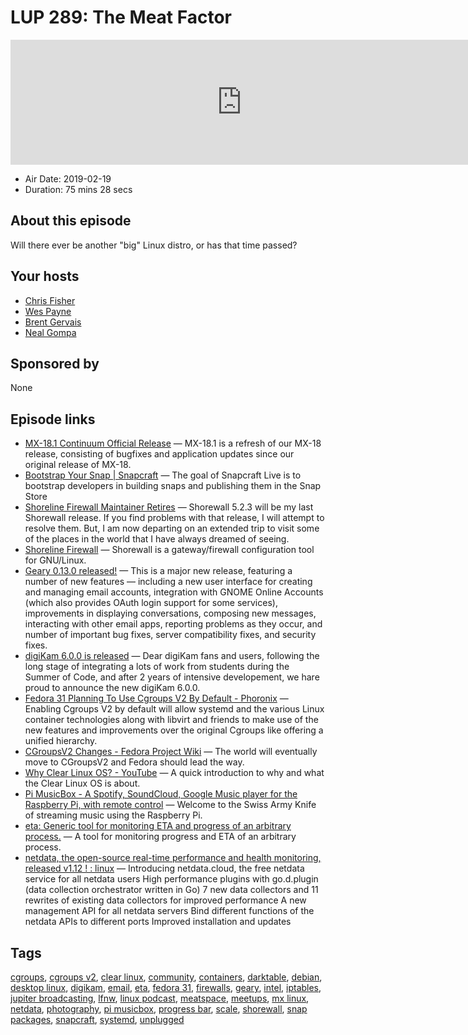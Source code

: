 # LUP 289: The Meat Factor

<iframe src="https://player.fireside.fm/v2/RUkczH-V+4BvWom7f?theme=dark" width="740" height="200" frameborder="0" scrolling="no"></iframe>

* Air Date: 2019-02-19
* Duration: 75 mins 28 secs

## About this episode

Will there ever be another "big" Linux distro, or has that time passed? 

## Your hosts
* [Chris Fisher](https://linuxunplugged.com/hosts/chrislas)
* [Wes Payne](https://linuxunplugged.com/hosts/wes)
* [Brent Gervais](https://linuxunplugged.com/guests/brentgervais)
* [Neal Gompa](https://linuxunplugged.com/guests/nealgompa)

## Sponsored by

None



## Episode links

  * [MX-18.1 Continuum Official Release](https://mxlinux.org/mx-181-continuum-official-release-iso-refresh "MX-18.1 Continuum Official Release") — MX-18.1 is a refresh of our MX-18 release, consisting of bugfixes and application updates since our original release of MX-18.
  * [Bootstrap Your Snap | Snapcraft](https://snapcraft.io/blog/bootstrap-your-snap "Bootstrap Your Snap | Snapcraft") — The goal of Snapcraft Live is to bootstrap developers in building snaps and publishing them in the Snap Store
  * [Shoreline Firewall Maintainer Retires](https://sourceforge.net/p/shorewall/mailman/message/36589782/ "Shoreline Firewall Maintainer Retires") — Shorewall 5.2.3 will be my last Shorewall release. If you find problems with that release, I will attempt to resolve them. But, I am now departing on an extended trip to visit some of the places in the world that I have always dreamed of seeing.
  * [Shoreline Firewall](http://www.shorewall.net/ "Shoreline Firewall") — Shorewall is a gateway/firewall configuration tool for GNU/Linux. 
  * [Geary 0.13.0 released!](https://mail.gnome.org/archives/gnome-announce-list/2019-February/msg00013.html "Geary 0.13.0 released!") — This is a major new release, featuring a number of new features — including a new user interface for creating and managing email accounts, integration with GNOME Online Accounts (which also provides OAuth login support for some services), improvements in displaying conversations, composing new messages, interacting with other email apps, reporting problems as they occur, and number of important bug fixes, server compatibility fixes, and security fixes.
  * [digiKam 6.0.0 is released](https://www.digikam.org/news/2019-02-10-6.0.0_release_announcement/ "digiKam 6.0.0 is released") — Dear digiKam fans and users, following the long stage of integrating a lots of work from students during the Summer of Code, and after 2 years of intensive developement, we hare proud to announce the new digiKam 6.0.0. 
  * [Fedora 31 Planning To Use Cgroups V2 By Default - Phoronix](https://www.phoronix.com/scan.php?page=news_item&px=Fedora-31-Cgroups-V2-Default "Fedora 31 Planning To Use Cgroups V2 By Default - Phoronix") — Enabling Cgroups V2 by default will allow systemd and the various Linux container technologies along with libvirt and friends to make use of the new features and improvements over the original Cgroups like offering a unified hierarchy.
  * [CGroupsV2 Changes - Fedora Project Wiki](https://fedoraproject.org/wiki/Changes/CGroupsV2 "CGroupsV2 Changes - Fedora Project Wiki") — The world will eventually move to CGroupsV2 and Fedora should lead the way.
  * [Why Clear Linux OS? - YouTube](https://www.youtube.com/watch?v=VxA-vim715w&t=1s "Why Clear Linux OS? - YouTube") — A quick introduction to why and what the Clear Linux OS is about. 
  * [Pi MusicBox - A Spotify, SoundCloud, Google Music player for the Raspberry Pi, with remote control](http://www.pimusicbox.com/ "Pi MusicBox - A Spotify, SoundCloud, Google Music player for the Raspberry Pi, with remote control") — Welcome to the Swiss Army Knife of streaming music using the Raspberry Pi.
  * [eta: Generic tool for monitoring ETA and progress of an arbitrary process.](https://github.com/aioobe/eta "eta: Generic tool for monitoring ETA and progress of an arbitrary process.") — A tool for monitoring progress and ETA of an arbitrary process.
  * [netdata, the open-source real-time performance and health monitoring, released v1.12 ! : linux](https://www.reddit.com/r/linux/comments/as04pe/netdata_the_opensource_realtime_performance_and/ "netdata, the open-source real-time performance and health monitoring, released v1.12 ! : linux") — Introducing netdata.cloud, the free netdata service for all netdata users High performance plugins with go.d.plugin (data collection orchestrator written in Go) 7 new data collectors and 11 rewrites of existing data collectors for improved performance A new management API for all netdata servers Bind different functions of the netdata APIs to different ports Improved installation and updates



## Tags

[cgroups](https://linuxunplugged.com/tags/cgroups), [cgroups v2](https://linuxunplugged.com/tags/cgroups%20v2), [clear linux](https://linuxunplugged.com/tags/clear%20linux), [community](https://linuxunplugged.com/tags/community), [containers](https://linuxunplugged.com/tags/containers), [darktable](https://linuxunplugged.com/tags/darktable), [debian](https://linuxunplugged.com/tags/debian), [desktop linux](https://linuxunplugged.com/tags/desktop%20linux), [digikam](https://linuxunplugged.com/tags/digikam), [email](https://linuxunplugged.com/tags/email), [eta](https://linuxunplugged.com/tags/eta), [fedora 31](https://linuxunplugged.com/tags/fedora%2031), [firewalls](https://linuxunplugged.com/tags/firewalls), [geary](https://linuxunplugged.com/tags/geary), [intel](https://linuxunplugged.com/tags/intel), [iptables](https://linuxunplugged.com/tags/iptables), [jupiter broadcasting](https://linuxunplugged.com/tags/jupiter%20broadcasting), [lfnw](https://linuxunplugged.com/tags/lfnw), [linux podcast](https://linuxunplugged.com/tags/linux%20podcast), [meatspace](https://linuxunplugged.com/tags/meatspace), [meetups](https://linuxunplugged.com/tags/meetups), [mx linux](https://linuxunplugged.com/tags/mx%20linux), [netdata](https://linuxunplugged.com/tags/netdata), [photography](https://linuxunplugged.com/tags/photography), [pi musicbox](https://linuxunplugged.com/tags/pi%20musicbox), [progress bar](https://linuxunplugged.com/tags/progress%20bar), [scale](https://linuxunplugged.com/tags/scale), [shorewall](https://linuxunplugged.com/tags/shorewall), [snap packages](https://linuxunplugged.com/tags/snap%20packages), [snapcraft](https://linuxunplugged.com/tags/snapcraft), [systemd](https://linuxunplugged.com/tags/systemd), [unplugged](https://linuxunplugged.com/tags/unplugged)